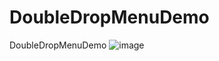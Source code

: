 # DoubleDropMenuDemo
DoubleDropMenuDemo
![image](https://github.com/wdxgtsh/DoubleDropMenuDemo/blob/master/src/DoubleDropMenuDemo.gif?raw=true)
